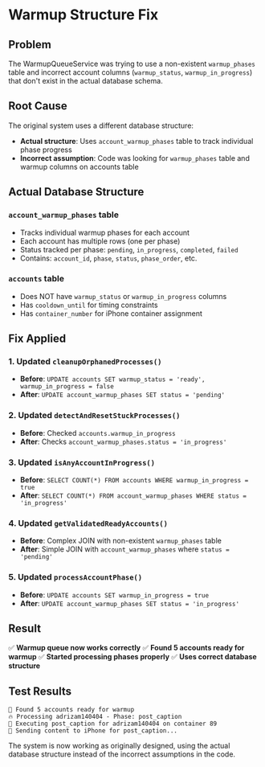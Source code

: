# Warmup Structure Fix

## Problem
The WarmupQueueService was trying to use a non-existent `warmup_phases` table and incorrect account columns (`warmup_status`, `warmup_in_progress`) that don't exist in the actual database schema.

## Root Cause
The original system uses a different database structure:
- **Actual structure**: Uses `account_warmup_phases` table to track individual phase progress
- **Incorrect assumption**: Code was looking for `warmup_phases` table and warmup columns on accounts table

## Actual Database Structure

### `account_warmup_phases` table
- Tracks individual warmup phases for each account
- Each account has multiple rows (one per phase)
- Status tracked per phase: `pending`, `in_progress`, `completed`, `failed`
- Contains: `account_id`, `phase`, `status`, `phase_order`, etc.

### `accounts` table
- Does NOT have `warmup_status` or `warmup_in_progress` columns
- Has `cooldown_until` for timing constraints
- Has `container_number` for iPhone container assignment

## Fix Applied

### 1. Updated `cleanupOrphanedProcesses()`
- **Before**: `UPDATE accounts SET warmup_status = 'ready', warmup_in_progress = false`
- **After**: `UPDATE account_warmup_phases SET status = 'pending'`

### 2. Updated `detectAndResetStuckProcesses()`
- **Before**: Checked `accounts.warmup_in_progress`
- **After**: Checks `account_warmup_phases.status = 'in_progress'`

### 3. Updated `isAnyAccountInProgress()`
- **Before**: `SELECT COUNT(*) FROM accounts WHERE warmup_in_progress = true`
- **After**: `SELECT COUNT(*) FROM account_warmup_phases WHERE status = 'in_progress'`

### 4. Updated `getValidatedReadyAccounts()`
- **Before**: Complex JOIN with non-existent `warmup_phases` table
- **After**: Simple JOIN with `account_warmup_phases` where `status = 'pending'`

### 5. Updated `processAccountPhase()`
- **Before**: `UPDATE accounts SET warmup_in_progress = true`
- **After**: `UPDATE account_warmup_phases SET status = 'in_progress'`

## Result
✅ **Warmup queue now works correctly**
✅ **Found 5 accounts ready for warmup**
✅ **Started processing phases properly**
✅ **Uses correct database structure**

## Test Results
```
🎯 Found 5 accounts ready for warmup
🔥 Processing adrizam140404 - Phase: post_caption
🤖 Executing post_caption for adrizam140404 on container 89
📱 Sending content to iPhone for post_caption...
```

The system is now working as originally designed, using the actual database structure instead of the incorrect assumptions in the code.